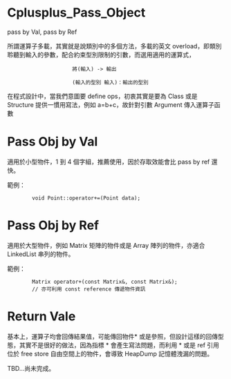 # Cplusplus_Pass_Object
pass by Val, pass by Ref

所謂運算子多載，其實就是說類別中的多個方法，多載的英文 overload，即類別聆聽到輸入的參數，配合約束型別限制的引數，而選用適用的運算式，

                         將(輸入) -> 輸出

                         (輸入的型別 輸入)：輸出的型別

在程式設計中，當我們意圖要 define ops，初衷其實是要為 Class 或是 Structure 提供一慣用寫法，例如 a=b+c，故針對引數 Argument 傳入運算子函數

# Pass Obj by Val

適用於小型物件，1 到 4 個字組，推薦使用，因於存取效能會比 pass by ref 還快。

範例：

            void Point::operator+=(Point data);
            
            

# Pass Obj by Ref

適用於大型物件，例如 Matrix 矩陣的物件或是 Array 陣列的物件，亦適合 LinkedList 串列的物件。

範例：


            Matrix operator+(const Matrix&, const Matrix&);
            // 亦可利用 const reference 傳遞物件資訊
            
 
# Return Vale 

基本上，運算子均會回傳結果值，可能傳回物件* 或是參照，但設計這樣的回傳型態，其實不是很好的做法，因為指標 * 會產生寫法問題，而利用 * 或是 ref 引用位於 free store 自由空間上的物件，會導致 HeapDump 記憶體洩漏的問題。

TBD...尚未完成。

